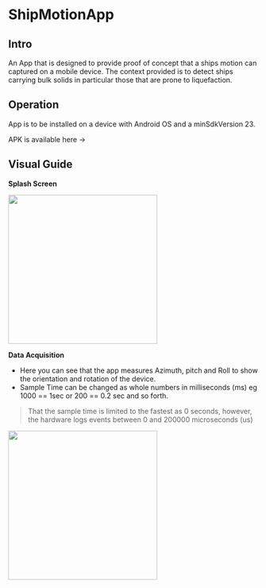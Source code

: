 # ShipMotionApp

## Intro
An App that is designed to provide proof of concept that a ships motion can captured on a mobile device. The context provided is to detect ships carrying bulk solids in particular those that are prone to liquefaction. 

## Operation

App is to be installed on a device with Android OS and a minSdkVersion 23. 

APK is available here -> 

## Visual Guide 

 **Splash Screen**

<img align="center" width="300" heigh="600" src="https://github.com/CompEng0001/ShipMotionApp/blob/master/App_Screen_shots/Cargo_Stability_Warning_System_Splash_Screen.jpg">   

 **Data Acquisition**

 * Here you can see that the app measures Azimuth, pitch and Roll to show the orientation and rotation of the device. 
 * Sample Time can be changed as whole numbers in milliseconds (ms) eg 1000 == 1sec or 200 == 0.2 sec and so forth.

 > That the sample time is limited to the fastest as 0 seconds, however, the hardware logs events between 0 and 200000 microseconds (us)

<img align="center"  width="300" heigh="600" src="https://github.com/CompEng0001/ShipMotionApp/blob/master/App_Screen_shots/Cargo_Stability_Warning_System_Default_sampletime.jpg">  


